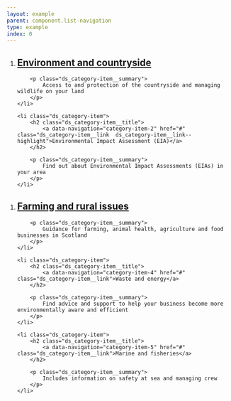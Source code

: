 ```yaml
---
layout: example
parent: component.list-navigation
type: example
index: 0
---
```


<ol class="ds_category-list  ds_category-list--highlight">
    <li class="ds_category-item ">
        <h2 class="ds_category-item__title">
            <a data-navigation="category-item-1" href="#" class="ds_category-item__link  ds_category-item__link--highlight">Environment and countryside</a>
        </h2>

        <p class="ds_category-item__summary">
            Access to and protection of the countryside and managing wildlife on your land
        </p>
    </li>

    <li class="ds_category-item">
        <h2 class="ds_category-item__title">
            <a data-navigation="category-item-2" href="#" class="ds_category-item__link  ds_category-item__link--highlight">Environmental Impact Assessment (EIA)</a>
        </h2>

        <p class="ds_category-item__summary">
            Find out about Environmental Impact Assessments (EIAs) in your area
        </p>
    </li>
</ol>

<ol class="ds_category-list">
    <li class="ds_category-item">
        <h2 class="ds_category-item__title">
            <a data-navigation="category-item-3" href="#" class="ds_category-item__link">Farming and rural issues</a>
        </h2>

        <p class="ds_category-item__summary">
            Guidance for farming, animal health, agriculture and food businesses in Scotland
        </p>
    </li>

    <li class="ds_category-item">    
        <h2 class="ds_category-item__title">
            <a data-navigation="category-item-4" href="#" class="ds_category-item__link">Waste and energy</a>
        </h2>

        <p class="ds_category-item__summary">
            Find advice and support to help your business become more environmentally aware and efficient
        </p>
    </li>

    <li class="ds_category-item">
        <h2 class="ds_category-item__title">
            <a data-navigation="category-item-5" href="#" class="ds_category-item__link">Marine and fisheries</a>
        </h2>

        <p class="ds_category-item__summary">
            Includes information on safety at sea and managing crew
        </p>
    </li>
</ol>
